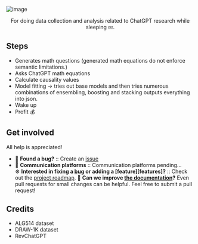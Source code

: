 ![image](https://user-images.githubusercontent.com/84760072/221041560-842b16a1-6ed4-4625-a301-b4fc258fda4d.png)

<p align="center">
  For doing data collection and analysis related to ChatGPT research while sleeping 💤.
</p>


## Steps
- Generates math questions (generated math equations do not enforce semantic limitations.)
- Asks ChatGPT math equations
- Calculate causality values
- Model fitting -> tries out base models and then tries numerous combinations of ensembling, boosting and stacking outputs everything into json.
- Wake up
- Profit 💰

## Get involved

All help is appreciated!  

- 🐛 **Found a bug?** :: Create an [issue][issue]
- 💬 **Communication platforms** :: Communication platforms pending...  
⚙️ **Interested in fixing a [bug][bugs] or adding a [feature][features]?** :: Check out the [project roadmap](ROADMAP.md).
📖 **Can we improve [the documentation][docs]?**  Even pull requests for small changes can be helpful. Feel free to submit a pull request!  

[bugs]: https://github.com/hwelsters/axolotl-src/issues
[issue]: https://github.com/hwelsters/axolotl-src/issues
[docs]: documentation
[line]: https://user-images.githubusercontent.com/84760072/220297409-f97511e8-95e5-4204-9217-67d9f9353b76.png
[cecdown]: https://github.com/hwelsters/cecdown
  
## Credits
- ALG514 dataset  
- DRAW-1K dataset  
- RevChatGPT
